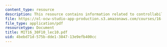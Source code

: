 ```yaml
---
content_type: resource
description: This resource contains information related to controllability.
file: https://ol-ocw-studio-app-production.s3.amazonaws.com/courses/16-30-feedback-control-systems-fall-2010/4bebd71d575bdde1384713e9efb400cc_MIT16_30F10_lec10.pdf
file_type: application/pdf
resourcetype: Document
title: MIT16_30F10_lec10.pdf
uid: 4bebd71d-575b-dde1-3847-13e9efb400cc
---
```


